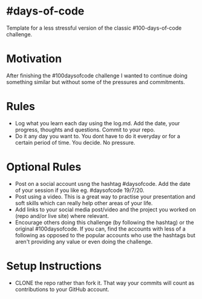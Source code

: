 # #days-of-code

Template for a less stressful version of the classic #100-days-of-code challenge.

# Motivation

After finishing the #100daysofcode challenge I wanted to continue doing something similar but without some of the pressures and commitments. 

# Rules

- Log what you learn each day using the log.md. Add the date, your progress, thoughts and questions. Commit to your repo.
- Do it any day you want to. You dont have to do it everyday or for a certain period of time. You decide. No pressure.

# Optional Rules
- Post on a social account usng the hashtag #daysofcode. Add the date of your session if you like eg. #daysofcode 19/7/20.
- Post using a video. This is a great way to practise your presentation and soft skills which can really help other areas of your life.
- Add links to your social media post/video and the project you worked on (repo and/or live site) where relevant. 
- Encourage others doing this challenge (by following the hashtag) or the original #100daysofcode. If you can, find the accounts with less of a following as opposed to the popular accounts who use the hashtags but aren't providing any value or even doing the challenge.

# Setup Instructions

- CLONE the repo rather than fork it. That way your commits will count as contributions to your GitHub account.
